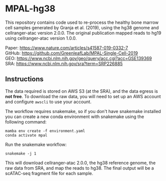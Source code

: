 # MPAL-hg38

This repository contains code used to re-process the healthy bone marrow cell
samples generated by Granja et al. (2019), using the hg38 genome and cellranger-atac
version 2.0.0. The original publication mapped reads to hg19 using cellranger-atac
version 1.0.0.

Paper: https://www.nature.com/articles/s41587-019-0332-7  
GitHub: https://github.com/GreenleafLab/MPAL-Single-Cell-2019  
GEO: https://www.ncbi.nlm.nih.gov/geo/query/acc.cgi?acc=GSE139369  
SRA: https://www.ncbi.nlm.nih.gov/sra?term=SRP226885  

## Instructions

The data required is stored on AWS S3 (at the SRA), and the data egress is
**not free**. To download the raw data, you will need to set up an AWS account
and configure `awscli` to use your account.

The workflow requires snakemake, so if you don't have snakemake
installed you can create a new conda environment with snakemake using the
following command:

```
mamba env create -f environment.yaml
conda activate mpal
```

Run the snakemake workflow:

```
snakemake -j 1
```

This will download cellranger-atac 2.0.0, the hg38 reference genome, the raw
data from SRA, and map the reads to hg38. The final output will be
a scATAC-seq fragment file for each sample.